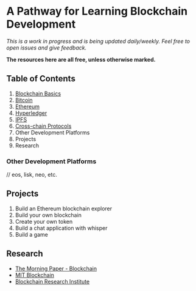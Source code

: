 # A Pathway for Learning Blockchain Development

*This is a work in progress and is being updated daily/weekly. Feel free to open issues and give feedback.*

**The resources here are all free, unless otherwise marked.**

## Table of Contents

1. [Blockchain Basics](BLOCKCHAIN_BASICS.md)
1. [Bitcoin](BITCOIN.md)
1. [Ethereum](ETHEREUM.md)
1. [Hyperledger](HYPERLEDGER.md)
1. [IPFS](IPFS.md)
1. [Cross-chain Protocols](CROSSCHAIN_PROTOCOLS.md)
1. Other Development Platforms
1. Projects
1. Research

### Other Development Platforms

// eos, lisk, neo, etc.

## Projects

1. Build an Ethereum blockchain explorer
1. Build your own blockchain
1. Create your own token
1. Build a chat application with whisper
1. Build a game

## Research

* [The Morning Paper - Blockchain](https://blog.acolyer.org/?s=blockchain)
* [MIT Blockchain](http://blockchain.mit.edu/)
* [Blockchain Research Institute](https://www.blockchainresearchinstitute.org/)
